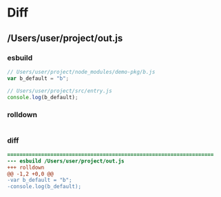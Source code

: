 # Diff
## /Users/user/project/out.js
### esbuild
```js
// Users/user/project/node_modules/demo-pkg/b.js
var b_default = "b";

// Users/user/project/src/entry.js
console.log(b_default);
```
### rolldown
```js

```
### diff
```diff
===================================================================
--- esbuild	/Users/user/project/out.js
+++ rolldown	
@@ -1,2 +0,0 @@
-var b_default = "b";
-console.log(b_default);

```